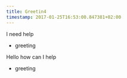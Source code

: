 ```yaml
---
title: Greetin4
timestamp: 2017-01-25T16:53:00.847381+02:00
---
```


I need help
* greeting

Hello how can I help
* greeting
